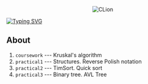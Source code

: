 <p align = "center">
  <img alt="CLion" src="https://img.shields.io/badge/CLion-2023.2.1-green?style=plastic&logo=clion&logoColor=green&labelColor=black&color=grey">
</p>

<a href="https://git.io/typing-svg">
  <img src="https://readme-typing-svg.demolab.com?font=Fira+Code&weight=600&size=30&duration=6000&pause=1000&color=FFFFFFF7&vCenter=true&random=false&width=630&lines=LETI+algorithms+and+data+structures" alt="Typing SVG" /></a>

## About

1. ```coursework``` --- Kruskal's algorithm
2. ```practical1``` --- Structures. Reverse Polish notation 
3. ```practical2``` --- TimSort. Quick sort
4. ```practical3``` --- Binary tree. AVL Tree
